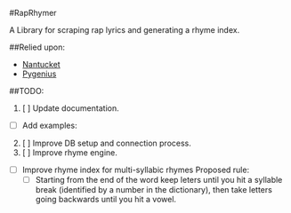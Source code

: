 #RapRhymer

A Library for scraping rap lyrics and generating a rhyme index.

##Relied upon:
* [Nantucket](https://github.com/DanielleSucher/Nantucket)
* [Pygenius](https://github.com/rouxpz/pygenius)

##TODO:
1. [ ] Update documentation.
  * [ ] Add examples:
2. [ ] Improve DB setup and connection process. 
3. [ ] Improve rhyme engine.
  * [ ] Improve rhyme index for multi-syllabic rhymes Proposed rule:
    * [ ] Starting from the end of the word keep leters until you hit a syllable break (identified by a number in the dictionary), then take letters going backwards until you hit a vowel. 
